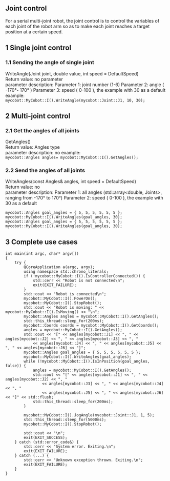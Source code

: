## Joint control
For a serial multi-joint robot, the joint control is to control the variables of each joint of the robot arm so as to make each joint reaches a target position at a certain speed.<br>
## 1 Single joint control
### 1.1 Sending the angle of single joint
WriteAngle(Joint joint, double value, int speed = DefaultSpeed)<br>
Return value: no parameter <br>
parameter description: Parameter 1: joint number (1-6) Parameter 2: angle ( -170°- 170° ) Parameter 3: speed ( 0-100 ), the example with 30 as a default<br>
example: <br>
	`mycobot::MyCobot::I().WriteAngle(mycobot::Joint::J1, 10, 30);`
## 2 Multi-joint control 
### 2.1 Get the angles of all joints 
GetAngles()<br>
Return value: Angles type <br>
parameter description: no 
example:<br> 
`mycobot::Angles angles= mycobot::MyCobot::I().GetAngles();` 
### 2.2 Send the angles of all joints 
WriteAngles(const Angles& angles, int speed = DefaultSpeed)<br> 
Return value: no <br>
parameter description: Parameter 1: all angles (std::array<double, Joints>, ranging from -170° to 170°) Parameter 2: speed ( 0-100 ), the example with 30 as a default<br>

	mycobot::Angles goal_angles = { 5, 5, 5, 5, 5, 5 };
	mycobot::MyCobot::I().WriteAngles(goal_angles, 30);
	mycobot::Angles goal_angles = { 5, 5, 5, 5, 5, 5 };
	mycobot::MyCobot::I().WriteAngles(goal_angles, 30);
## 3 Complete use cases

	int main(int argc, char* argv[])
	{
		try {
			QCoreApplication a(argc, argv);
			using namespace std::chrono_literals;
			if (!mycobot::MyCobot::I().IsControllerConnected()) {
				std::cerr << "Robot is not connected\n";
				exit(EXIT_FAILURE);
			}
			std::cout << "Robot is connected\n";
			mycobot::MyCobot::I().PowerOn();
			mycobot::MyCobot::I().StopRobot();
			std::cout << "Robot is moving: " << mycobot::MyCobot::I().IsMoving() << "\n";
			mycobot::Angles angles = mycobot::MyCobot::I().GetAngles();
			std::this_thread::sleep_for(200ms);
			mycobot::Coords coords = mycobot::MyCobot::I().GetCoords();
			angles = mycobot::MyCobot::I().GetAngles();
			std::cout << "[" << angles[mycobot::J1] << ", " << angles[mycobot::J2] << ", " << angles[mycobot::J3] << ", "
				<< angles[mycobot::J4] << ", " << angles[mycobot::J5] << ", " << angles[mycobot::J6] << "]";
			mycobot::Angles goal_angles = { 5, 5, 5, 5, 5, 5 };
			mycobot::MyCobot::I().WriteAngles(goal_angles);
			while (!mycobot::MyCobot::I().IsInPosition(goal_angles, false)) {
				angles = mycobot::MyCobot::I().GetAngles();
				std::cout << "[" << angles[mycobot::J1] << ", " << angles[mycobot::J2] << ", "
					<< angles[mycobot::J3] << ", " << angles[mycobot::J4] << ", "
					<< angles[mycobot::J5] << ", " << angles[mycobot::J6] << "]" << std::flush;
				std::this_thread::sleep_for(200ms);
			}
		
			mycobot::MyCobot::I().JogAngle(mycobot::Joint::J1, 1, 5);
			std::this_thread::sleep_for(5000ms);
			mycobot::MyCobot::I().StopRobot();
		
			std::cout << "\n";
			exit(EXIT_SUCCESS);
		} catch (std::error_code&) {
			std::cerr << "System error. Exiting.\n";
			exit(EXIT_FAILURE);
		} catch (...) {
			std::cerr << "Unknown exception thrown. Exiting.\n";
			exit(EXIT_FAILURE);
		}
	}